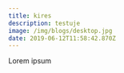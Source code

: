 ```yaml
---
title: kires
description: testuje
image: /img/blogs/desktop.jpg
date: 2019-06-12T11:58:42.870Z
---
```

Lorem ipsum
